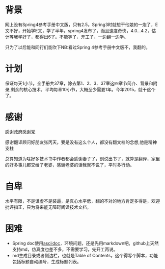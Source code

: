# 背景
网上没有Spring4参考手册中文版，只有2.5，Spring3时就想干他娘的一炮了，E文不好，开始学E文，学了半年，spring4发布了，而且速度奇快，4.0...4.2，估计等我学好了，都得出6了。不能等了，开工了，一边翻一边学。

只为了以后能和同行们能吹下NB:看过Spring 4参考手册中文版不，我翻的。

# 计划
保证每天1小节，全手册共37章，除去第1、2、3、37章这四章节简介、背景和附录,剩余的核心技术，平均每章10小节，大概至少需要1年。今年2015，就干这个了。

# 感谢
感谢政府感谢党

感谢翻译顾问好朋友张丙天，要是没有这么个人，都没有翻文档的念想,他是精神支柱

总算知道为啥好多技术书中作者都会感谢妻子了，别说出书了，就算是翻译，家里的好多事儿都交给了老婆，感谢老婆的话我就不说了，平时多行动。

# 自卑
水平有限，不是谦虚不是装逼，是真心水平低，翻的不对的地方肯定多得是，欢迎批评指正，只为将来能无障碍阅读技术文档。

# 困难
* Spring doc使用[asciidoc](http://asciidoc.org/)，环境问题，还是先用markdown吧，github上天然支持md，仿真度也差不多，不需要学习，先开工再说。
* md生成目录或者侧边栏，也就是Table of Contents，这个得写个脚本，功能包括标题自动编号，生成标题列表。
